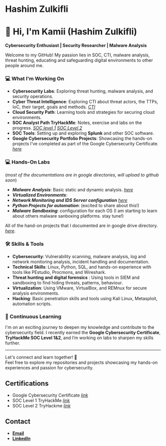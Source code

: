 # Hashim Zulkifli

# 👋 Hi, I'm Kamii (Hashim Zulkifli)  
**Cybersecurity Enthusiast | Security Researcher | Malware Analysis**  

Welcome to my GitHub! My passion lies in SOC, CTI, malware analysis, threat hunting, educating and safeguarding digital environments to other people around me.  

### 💻 **What I'm Working On**  
- **Cybersecurity Labs**: Exploring threat hunting, malware analysis, and security operations.
- **Cyber Threat Intelligence**: Exploring CTI about threat actors, the TTPs, IoC, their target, goals and methods. [_CTI_](https://github.com/KAmii-cxo/CTI)
- **Cloud Security Path**: Learning tools and strategies for securing cloud environments.
- **SOC Analyst Path TryHackMe**: Notes, exercise and labs on the progress. [_SOC level 1_](https://github.com/KAmii-cxo/SOC-Level-1) [_SOC Level 2_](https://github.com/KAmii-cxo/SOC-Level-2)
- **SOC Tools**: Setting up and exploring **Splunk** and other SOC software.  
- **Google Cybersecurity Portfolio Projects**: Showcasing the hands-on projects I’ve completed as part of the Google Cybersecurity Certificate. [_here_](https://github.com/KAmii-cxo/Google-Cybersecurity-Certs-Projects)

### 💻 Hands-On Labs 
(_most of the documentations are in google directories, will upload to github soon_)
- ***Malware Analysis***: Basic static and dynamic analysis. [_here_](https://drive.google.com/drive/folders/19guyZxUA1wlEPnfp9a9CTzwqDk9kUGHA?usp=drive_link)
- ***Virtualized Environments***: 
- ***Network Monitoring and IDS Server configuration*** [_here_](https://drive.google.com/drive/folders/1RSOSt8RlBUPyBMuVYi8e5aK3L0ULndsW?usp=drive_link)
- ***Python Projects for automation***: (excited to share about this!)
- ***Malware Sandboxing***: configuration for each OS (I am starting to learn about others malware sanboxing platforms. stay tune!)


All of the hand-on projects that I documented are in google drive directory. [_here_](https://drive.google.com/drive/folders/1sW4_92HpIKTx5grm9TDgcOn4ZMe2RdG6?usp=drive_link).

### 🛠 **Skills & Tools**  
- **Cybersecurity**: Vulnerability scanning, malware analysis, log and network monitoring analysis, incident handling and documentation.  
- **Technical Skills**: Linux, Python, SQL, and hands-on experience with tools like PEstudio, Procmons, and Wireshark.
- **Threat hunting and digital forensics** : Using tools in SIEM and sandboxing to find hiding threats, patterns, behaviour. 
- **Virtualization**: Using VMware, VirtualBox, and REMnux for secure analysis environments.
- **Hacking**: Basic penetration skills and tools using Kali Linux, Metasploit, automation scripts.  

### 📖 **Continuous Learning**  
I'm on an exciting journey to deepen my knowledge and contribute to the cybersecurity field. I recently earned the **Google Cybersecurity Certificate**, **TryHackMe SOC Level 1&2**, and I’m working on labs to sharpen my skills further.  

---

Let's connect and learn together! 🚀  
Feel free to explore my repositories and projects showcasing my hands-on experiences and passion for cybersecurity.  


## Certifications
- Google Cybersecurity Certificate [_link_](https://coursera.org/share/c54a640b6cb6f38d61a229826c7821f3)
- SOC Level 1 TryHackMe [_link_](https://tryhackme-certificates.s3-eu-west-1.amazonaws.com/THM-6FADHLSSBA.pdf)
- SOC Level 2 TryHackme [_link_](https://tryhackme-certificates.s3-eu-west-1.amazonaws.com/THM-SSJ7SOWIKN.pdf)

## Contact
- [**Email**](hashimzulkifli@gmail.com)
- [**LinkedIn**](https://www.linkedin.com/in/hashim-zulkifli/)
